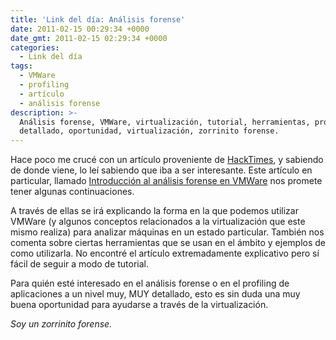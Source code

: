 ```yaml
---
title: 'Link del día: Análisis forense'
date: 2011-02-15 00:29:34 +0000
date_gmt: 2011-02-15 02:29:34 +0000
categories:
  - Link del día
tags:
  - VMWare
  - profiling
  - artículo
  - análisis forense
description: >-
  Análisis forense, VMWare, virtualización, tutorial, herramientas, profiling,
  detallado, oportunidad, virtualización, zorrinito forense.
---
```



Hace poco me crucé con un artículo proveniente de [HackTimes](http://www.hacktimes.com/), y sabiendo de donde viene, lo leí sabiendo que iba a ser interesante. Este artículo en particular, llamado [Introducción al análisis forense en VMWare](http://www.hacktimes.com/introducci_n_al_an_lisis_forense_en_vmware/) nos promete tener algunas continuaciones.

A través de ellas se irá explicando la forma en la que podemos utilizar VMWare (y algunos conceptos relacionados a la virtualización que este mismo realiza) para analizar máquinas en un estado particular. También nos comenta sobre ciertas herramientas que se usan en el ámbito y ejemplos de como utilizarla. No encontré el artículo extremadamente explicativo pero sí fácil de seguir a modo de tutorial.

Para quién esté interesado en el análisis forense o en el profiling de aplicaciones a un nivel muy, MUY detallado, esto es sin duda una muy buena oportunidad para ayudarse a través de la virtualización.

_Soy un zorrinito forense._
